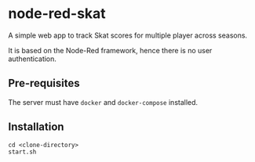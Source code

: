 # node-red-skat

A simple web app to track Skat scores for multiple player across seasons.

It is based on the Node-Red framework, hence there is no user authentication. 

## Pre-requisites
The server must have `docker` and `docker-compose` installed.

## Installation
```
cd <clone-directory>
start.sh
